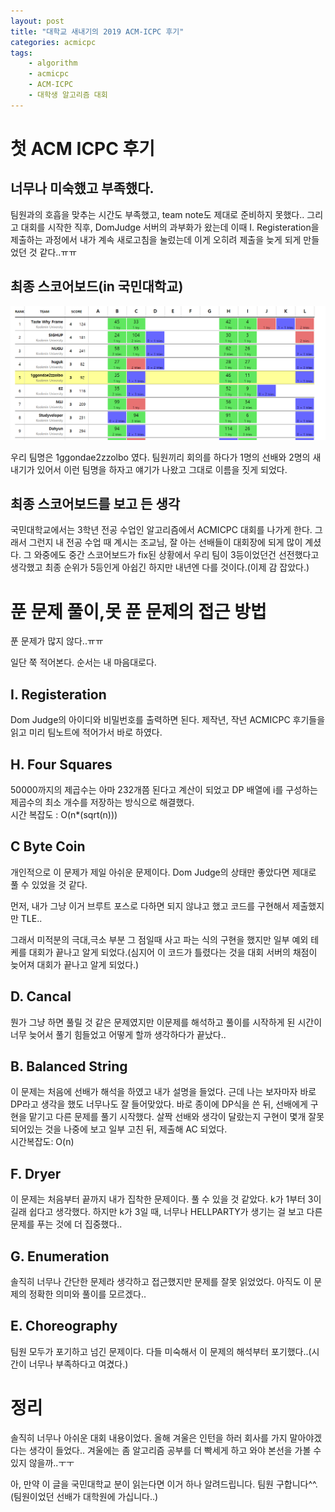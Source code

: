 ```yaml
---
layout: post
title: "대학교 새내기의 2019 ACM-ICPC 후기"
categories: acmicpc
tags:
    - algorithm
    - acmicpc
    - ACM-ICPC
    - 대학생 알고리즘 대회
--- 
```


# 첫 ACM ICPC 후기

## 너무나 미숙했고 부족했다.

팀원과의 호흡을 맞추는 시간도 부족했고, team note도 제대로 준비하지 못했다..
그리고 대회를 시작한 직후, DomJudge 서버의 과부화가 왔는데 이때 I. Registeration을 제출하는 과정에서
내가 계속 새로고침을 눌렀는데 이게 오히려 제출을 늦게 되게 만들었던 것 같다..ㅠㅠ

## 최종 스코어보드(in 국민대학교)

<img src = "../image/2019-acmicpc-finalscoreboard.PNG">

우리 팀명은 1ggondae2zzolbo 였다.
팀원끼리 회의를 하다가 1명의 선배와 2명의 새내기가 있어서 이런 팀명을 하자고 얘기가 나왔고 그대로 이름을 짓게 되었다.

## 최종 스코어보드를 보고 든 생각

국민대학교에서는 3학년 전공 수업인 알고리즘에서 ACMICPC 대회를 나가게 한다. 그래서 그런지 내 전공 수업 때 계시는 조교님, 잘 아는 선배들이 대회장에 되게 많이 계셨다. 그 와중에도 중간 스코어보드가 fix된 상황에서 우리 팀이 3등이었던건 선전했다고 생각했고 최종 순위가 5등인게 아쉽긴 하지만 내년엔 다를 것이다.(이제 감 잡았다.)

# 푼 문제 풀이,못 푼 문제의 접근 방법

푼 문제가 많지 않다..ㅠㅠ

일단 쭉 적어본다. 순서는 내 마음대로다.

## I. Registeration
Dom Judge의 아이디와 비밀번호를 출력하면 된다.
제작년, 작년 ACMICPC 후기들을 읽고
미리 팀노트에 적어가서 바로 하였다.

## H. Four Squares
50000까지의 제곱수는 아마 232개쯤 된다고 계산이 되었고 DP 배열에 i를 구성하는 제곱수의 최소 개수를 저장하는 방식으로 해결했다.  
시간 복잡도 : O(n*(sqrt(n)))

## C Byte Coin

개인적으로 이 문제가 제일 아쉬운 문제이다.
Dom Judge의 상태만 좋았다면 제대로 풀 수 있었을 것 같다.

먼저, 내가 그냥 이거 브루트 포스로 다하면 되지 않냐고 했고 코드를 구현해서 제출했지만 TLE..

그래서 미적분의 극대,극소 부분 그 점일때 사고 파는 식의 구현을 했지만 일부 예외 테케를 대회가 끝나고 알게 되었다.(심지어 이 코드가 틀렸다는 것을 대회 서버의 채점이 늦어져 대회가 끝나고 알게 되었다.)

## D. Cancal
뭔가 그냥 하면 풀릴 것 같은 문제였지만 이문제를 해석하고 풀이를 시작하게 된 시간이 너무 늦어서 풀기 힘들었고 어떻게 할까 생각하다가 끝났다..

## B. Balanced String
이 문제는 처음에 선배가 해석을 하였고 내가 설명을 들었다. 근데 나는 보자마자 바로 DP라고 생각을 했도 너무나도 잘 들어맞았다. 바로 종이에 DP식을 쓴 뒤, 선배에게 구현을 맡기고 다른 문제를 풀기 시작했다. 살짝 선배와 생각이 달랐는지 구현이 몇개 잘못되어있는 것을 나중에 보고 일부 고친 뒤, 제출해 AC 되었다.  
시간복잡도: O(n)

## F. Dryer
이 문제는 처음부터 끝까지 내가 집착한 문제이다.
풀 수 있을 것 같았다. k가 1부터 3이길래 쉽다고 생각했다. 하지만 k가 3일 때, 너무나 HELLPARTY가 생기는 걸 보고 다른 문제를 푸는 것에 더 집중했다.. 

## G. Enumeration
솔직히 너무나 간단한 문제라 생각하고 접근했지만
문제를 잘못 읽었었다. 아직도 이 문제의 정확한 의미와 풀이를 모르겠다..

## E. Choreography
팀원 모두가 포기하고 넘긴 문제이다. 
다들 미숙해서 이 문제의 해석부터 포기했다..(시간이 너무나 부족하다고 여겼다.)

# 정리

솔직히 너무나 아쉬운 대회 내용이었다.
올해 겨울은 인턴을 하러 회사를 가지 말아야겠다는 생각이 들었다.. 겨울에는 좀 알고리즘 공부를 더 빡세게 하고 와야 본선을 가볼 수 있지 않을까..ㅜㅜ

아, 만약 이 글을 국민대학교 분이 읽는다면 이거 하나 알려드립니다. 팀원 구합니다^^.(팀원이었던 선배가 대학원에 가십니다..)